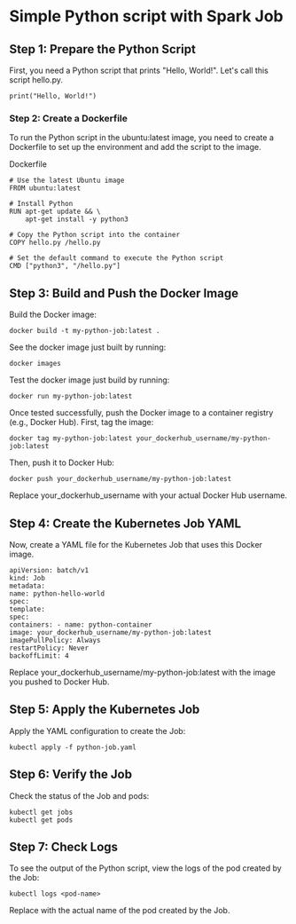 # Simple Python script with Spark Job

## Step 1: Prepare the Python Script

First, you need a Python script that prints "Hello, World!". Let's call this script hello.py.

```
print("Hello, World!")
```

### Step 2: Create a Dockerfile

To run the Python script in the ubuntu:latest image, you need to create a Dockerfile to set up the environment and add the script to the image.

Dockerfile

```
# Use the latest Ubuntu image
FROM ubuntu:latest

# Install Python
RUN apt-get update && \
    apt-get install -y python3

# Copy the Python script into the container
COPY hello.py /hello.py

# Set the default command to execute the Python script
CMD ["python3", "/hello.py"]
```

## Step 3: Build and Push the Docker Image

Build the Docker image:

```
docker build -t my-python-job:latest .
```

See the docker image just built by running:

```
docker images
```

Test the docker image just build by running:

```
docker run my-python-job:latest
```

Once tested successfully, push the Docker image to a container registry (e.g., Docker Hub). First, tag the image:

```
docker tag my-python-job:latest your_dockerhub_username/my-python-job:latest
```

Then, push it to Docker Hub:

```
docker push your_dockerhub_username/my-python-job:latest
```

Replace your_dockerhub_username with your actual Docker Hub username.

## Step 4: Create the Kubernetes Job YAML

Now, create a YAML file for the Kubernetes Job that uses this Docker image.

```
apiVersion: batch/v1
kind: Job
metadata:
name: python-hello-world
spec:
template:
spec:
containers: - name: python-container
image: your_dockerhub_username/my-python-job:latest
imagePullPolicy: Always
restartPolicy: Never
backoffLimit: 4
```

Replace your_dockerhub_username/my-python-job:latest with the image you pushed to Docker Hub.

## Step 5: Apply the Kubernetes Job

Apply the YAML configuration to create the Job:

```
kubectl apply -f python-job.yaml
```

## Step 6: Verify the Job

Check the status of the Job and pods:

```
kubectl get jobs
kubectl get pods
```

## Step 7: Check Logs

To see the output of the Python script, view the logs of the pod created by the Job:

```
kubectl logs <pod-name>
```

Replace <pod-name> with the actual name of the pod created by the Job.
